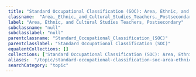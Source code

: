 ```yaml
--- 
 title: "Standard Occupational Classification (SOC): Area, Ethnic, and Cultural Studies Teachers, Postsecondary" 
 classname:  "Area,_Ethnic,_and_Cultural_Studies_Teachers,_Postsecondary" 
 label: "Area, Ethnic, and Cultural Studies Teachers, Postsecondary" 
 subclassname: "null" 
 subclasslabel: "null" 
 parentclassname: "Standard_Occupational_Classification_(SOC)" 
 parentclasslabel: "Standard Occupational Classification (SOC)" 
 equalentCollections: [] 
 collections: ['Standard Occupational Classification (SOC): Area, Ethnic, and Cultural Studies Teachers, Postsecondary']
 aliases:  "/topic/standard-occupational-classification-soc-area-ethnic-and-cultural-studies-teachers-postsecondary"  
 searchCategory: "topic" 
---
```

